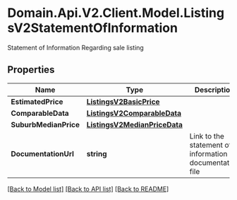 # Domain.Api.V2.Client.Model.ListingsV2StatementOfInformation
Statement of Information  Regarding sale listing
## Properties

Name | Type | Description | Notes
------------ | ------------- | ------------- | -------------
**EstimatedPrice** | [**ListingsV2BasicPrice**](ListingsV2BasicPrice.md) |  | [optional] 
**ComparableData** | [**ListingsV2ComparableData**](ListingsV2ComparableData.md) |  | [optional] 
**SuburbMedianPrice** | [**ListingsV2MedianPriceData**](ListingsV2MedianPriceData.md) |  | [optional] 
**DocumentationUrl** | **string** | Link to the statement of information documentation file | [optional] 

[[Back to Model list]](../README.md#documentation-for-models) [[Back to API list]](../README.md#documentation-for-api-endpoints) [[Back to README]](../README.md)

